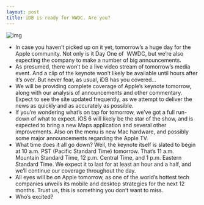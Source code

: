 ```yaml
---
layout: post
title: iDB is ready for WWDC. Are you?
---
```

![img](http://media.idownloadblog.com/wp-content/uploads/2012/06/wwdc-20121-e1339368163122.jpg)
* In case you haven’t picked up on it yet, tomorrow’s a huge day for the Apple community. Not only is it Day One of  WWDC, but we’re also expecting the company to make a number of big announcements.
* As presumed, there won’t be a live video stream of tomorrow’s media event. And a clip of the keynote won’t likely be available until hours after it’s over. But never fear, as usual, iDB has you covered…
* We will be providing complete coverage of Apple’s keynote tomorrow, along with our analysis of announcements and other commentary. Expect to see the site updated frequently, as we attempt to deliver the news as quickly and as accurately as possible.
* If you’re wondering what’s on tap for tomorrow, we’ve got a full run-down of what to expect. iOS 6 will likely be the star of the show, and is expected to bring a new Maps application and several other improvements. Also on the menu is new Mac hardware, and possibly some major announcements regarding the Apple TV.
* What time does it all go down? Well, the keynote itself is slated to begin at 10 a.m. PST (Pacific Standard Time) tomorrow. That’s 11 a.m. Mountain Standard Time, 12 p.m. Central Time, and 1 p.m. Eastern Standard Time. We expect it to last for at least an hour and a half, and we’ll continue our coverage throughout the day.
* All eyes will be on Apple tomorrow, as one of the world’s hottest tech companies unveils its mobile and desktop strategies for the next 12 months. Trust us, this is something you don’t want to miss.
* Who’s excited?

